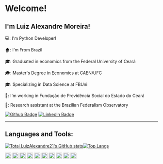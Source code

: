 # Welcome!

## I'm Luiz Alexandre Moreira!

💻: I'm Python Developer!

🏠: I'm From Brazil

🎓: Graduated in economics from the Federal University of Ceará

🎓: Master's Degree in Economics at CAEN/UFC

🎓: Specializing in Data Science at FBUni

🏢: I'm working in Fundação de Previdência Social do Estado do Ceará

🔬: Research assistant at the Brazilian Federalism Observatory

[![Github Badge](https://img.shields.io/badge/-Github-000?style=flat-square&logo=Github&logoColor=white&link=https://github.com/LuizAlexandre21)](https://github.com/LuizAlexandre21)
[![Linkedin Badge](https://img.shields.io/badge/-LinkedIn-blue?style=flat-square&logo=Linkedin&logoColor=white&link=https://br.linkedin.com/in/luiz-alexandre-moreira-barros-104a971a9)](https://br.linkedin.com/in/luiz-alexandre-moreira-barros-104a971a9)

---------
## Languages and Tools:

[![Total LuizAlexandre21's GitHub stats](https://github-readme-stats.vercel.app/api?username=LuizAlexandre21&count_private=true&theme=algolia)](https://github.com/LuizAlexandre21/github-readme-stats)[![Top Langs](https://github-readme-stats.vercel.app/api/top-langs/?username=LuizAlexandre21&theme=algolia&layout=compact)](https://github.com/LuizAlexandre21/github-readme-stats)

<code><img height= "20" src= "https://img.shields.io/badge/Python-3776AB?style=for-the-badge&logo=python&logoColor=white"></code>
<code><img height= "20" src= "https://img.shields.io/badge/SciPy-654FF0?style=for-the-badge&logo=SciPy&logoColor=white"></code>
<code><img height= "20" src= "https://img.shields.io/badge/R-276DC3?style=for-the-badge&logo=r&logoColor=white"></code>
<code><img height= "20" src= "https://img.shields.io/badge/Julia-9558B2?style=for-the-badge&logo=julia&logoColor=white"></code>
<code><img height= "20" src= "https://img.shields.io/badge/Shell_Script-121011?style=for-the-badge&logo=gnu-bash&logoColor=white"></code>
<code><img height= "20" src= "https://img.shields.io/badge/Markdown-000000?style=for-the-badge&logo=markdown&logoColor=white"></code>
<code><img height= "20" src= "https://img.shields.io/badge/LaTeX-47A141?style=for-the-badge&logo=LaTeX&logoColor=white"></code>
<code><img height= "20" src= "https://img.shields.io/badge/MySQL-005C84?style=for-the-badge&logo=mysql&logoColor=white"></code>
<code><img height= "20" src= "https://img.shields.io/badge/MongoDB-4EA94B?style=for-the-badge&logo=mongodb&logoColor=white"></code>
<code><img height= "20" src= "https://img.shields.io/badge/Arch_Linux-1793D1?style=for-the-badge&logo=arch-linux&logoColor=white"></code>




